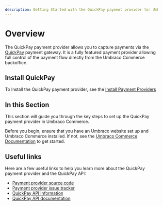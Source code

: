 ```yaml
---
description: Getting Started with the QuickPay payment provider for Umbraco Commerce.
---
```


# Overview

The QuickPay payment provider allows you to capture payments via the [QuickPay](https://quickpay.net) payment gateway. It is a fully featured payment provider allowing full control of the payment flow directly from the Umbraco Commerce backoffice.

## Install QuickPay

To Install the QuickPay payment provider, see the [Install Payment Providers](../install-payment-providers.md)

## In this Section

This section will guide you through the key steps to set up the QuickPay payment provider in Umbraco Commerce.

Before you begin, ensure that you have an Umbraco website set up and Umbraco Commerce installed. If not, see the [Umbraco Commerce Documentation](https://docs.umbraco.com/umbraco-commerce/) to get started.

## Useful links

Here are a few useful links to help you learn more about the QuickPay payment provider and the QuickPay API:

* [Payment provider source code](https://github.com/umbraco/Umbraco.Commerce.PaymentProviders.Quickpay)
* [Payment provider issue tracker](https://github.com/umbraco/Umbraco.Commerce.PaymentProviders.Quickpay/issues)
* [QuickPay API information](https://quickpay.net/integrations/quickpay-api/)
* [QuickPay API documentation](https://learn.quickpay.net/tech-talk/api/)
